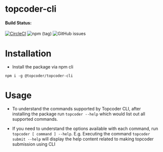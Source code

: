 topcoder-cli
===

#### Build Status:
[![CircleCI](https://circleci.com/gh/topcoder-platform/topcoder-cli/tree/master.svg?style=svg)](https://circleci.com/gh/topcoder-platform/topcoder-cli/tree/master) ![npm (tag)](https://img.shields.io/npm/v/@topcoder/topcoder-cli/latest.svg?style=plastic) ![GitHub issues](https://img.shields.io/github/issues/topcoder-platform/topcoder-cli.svg?style=plastic)

# Installation

- Install the package via npm cli

``` node
npm i -g @topcoder/topcoder-cli
```

# Usage

* To understand the commands supported by Topcoder CLI, after installing the package run `topcoder --help` which would list out all supported commands. 

* If you need to understand the options available with each command, run `topcoder [ command ] --help`. E.g. Executing the command `topcoder submit --help` will display the help content related to making topcoder submission using CLI
